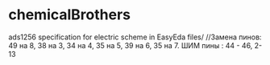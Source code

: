 # chemicalBrothers
ads1256
specification for electric scheme in EasyEda files/ 
//Замена пинов: 49 на 8, 38 на 3, 34 на 4, 35 на 5, 39 на 6, 35 на 7.
ШИМ пины : 44 - 46, 2-13
